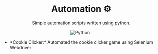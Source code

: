 <div align="center">
  
  # Automation ⚙
  Simple automation scripts written using python.
  
  ![Python](https://img.shields.io/badge/Python-3670A0?style=flat&logo=python&logoColor=ffdd54)
  &nbsp;
</div>

<ul>
  <li> *Cookie Clicker:* Automated the cookie clicker game using Selenium Webdriver</li>
</ul>
